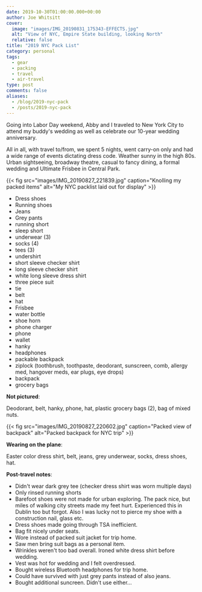 ```yaml
---
date: 2019-10-30T01:00:00.000+00:00
author: Joe Whitsitt
cover:
  image: "images/IMG_20190831_175343-EFFECTS.jpg"
  alt: "View of NYC, Empire State building, looking North"
  relative: false
title: "2019 NYC Pack List"
category: personal
tags: 
  - gear
  - packing
  - travel
  - air-travel
type: post
comments: false
aliases:
  - /blog/2019-nyc-pack
  - /posts/2019-nyc-pack
---
```

Going into Labor Day weekend, Abby and I traveled to New York City to attend my buddy's wedding as well as celebrate our 10-year wedding anniversary.

All in all, with travel to/from, we spent 5 nights, went carry-on only and had a wide range of events dictating dress code. Weather sunny in the high 80s. Urban sightseeing, broadway theatre, casual to fancy dining, a formal wedding and Ultimate Frisbee in Central Park.

{{< fig src="images/IMG_20190827_221839.jpg" caption="Knolling my packed items" alt="My NYC packlist laid out for display" >}}

* Dress shoes
* Running shoes
* Jeans
* Grey pants
* running short
* sleep short
* underwear (3)
* socks (4)
* tees (3)
* undershirt
* short sleeve checker shirt
* long sleeve checker shirt
* white long sleeve dress shirt
* three piece suit
* tie
* belt
* hat
* Frisbee
* water bottle
* shoe horn
* phone charger
* phone
* wallet
* hanky
* headphones
* packable backpack
* ziplock (toothbrush, toothpaste, deodorant, sunscreen, comb, allergy med, hangover meds, ear plugs, eye drops)
* backpack
* grocery bags

**Not pictured**:

Deodorant, belt, hanky, phone, hat, plastic grocery bags (2), bag of mixed nuts.

{{< fig src="images/IMG_20190827_220602.jpg" caption="Packed view of backpack" alt="Packed backpack for NYC trip" >}}

**Wearing on the plane**:

Easter color dress shirt, belt, jeans, grey underwear, socks, dress shoes, hat.

**Post-travel notes**:

* Didn't wear dark grey tee (checker dress shirt was worn multiple days)
* Only rinsed running shorts
* Barefoot shoes were not made for urban exploring. The pack nice, but miles of walking city streets made my feet hurt. Experienced this in Dublin too but forgot. Also I was lucky not to pierce my shoe with a construction nail, glass etc.
* Dress shoes made going through TSA inefficient.
* Bag fit nicely under seats.
* Wore instead of packed suit jacket for trip home.
* Saw men bring suit bags as a personal item.
* Wrinkles weren't too bad overall. Ironed white dress shirt before wedding.
* Vest was hot for wedding and I felt overdressed.
* Bought wireless Bluetooth headphones for trip home.
* Could have survived with just grey pants instead of also jeans.
* Bought additional suncreen. Didn't use either...
